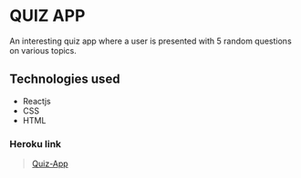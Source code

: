 # QUIZ APP

An interesting quiz app where a user is presented with 5 random questions on various topics.

## Technologies used
* Reactjs
* CSS
* HTML

### Heroku link
> [Quiz-App](https://quizlet-buddy.herokuapp.com/)